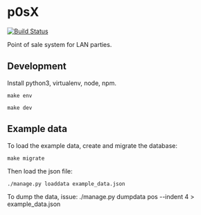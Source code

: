 # p0sX
[![Build Status](https://drone.fap.no/api/badges/nuxis/p0sX-server/status.svg)](https://drone.fap.no/nuxis/p0sX-server)

Point of sale system for LAN parties.


## Development

Install python3, virtualenv, node, npm.

    make env

    make dev

## Example data

To load the example data, create and migrate the database:

    make migrate

Then load the json file:

    ./manage.py loaddata example_data.json

To dump the data, issue:
    ./manage.py dumpdata pos --indent 4 > example_data.json

